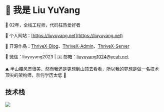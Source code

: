 # 👋 我是 Liu YuYang

🌈 02年，全栈工程师，代码狂热爱好者

🏡 个人网站：[https://liuyuyang.net](https://liuyuyang.net)

🎉 开源作品：[ThriveX-Blog](https://github.com/LiuYuYang01/ThriveX-Blog)、[ThriveX-Admin](https://github.com/LiuYuYang01/ThriveX-Admin)、[ThriveX-Server](https://github.com/LiuYuYang01/ThriveX-Server)

💬 微信：liuyuyang2023      |      ✉️ 邮箱：liuyuyang1024@yeah.net

⛰ 半山腰风景很美、然而我还是更想到山顶去看看，所以我的梦想是做一名技术顶尖的架构师，奈何学历太低 🎯


## 技术栈

<p align="left">
  <a href="https://skillicons.dev">
    <img src="https://skillicons.dev/icons?i=html,css,javascript,typescript,jquery,less,scss,tailwind,react,nextjs,remix,redux,vue,nuxt,pinia,electron,webpack,vite,npm,yarn,pnpm,md,git,github,java,spring,maven,python,flask,express,nodejs,nestjs,prisma,mysql,redis,vercel,docker,linux,vscode,idea,webstorm,pycharm,postman,ps" />
  </a>
</p>
